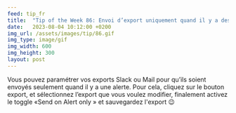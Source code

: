 ```yaml
---
feed: tip_fr
title:  "Tip of the Week 86: Envoi d’export uniquement quand il y a des alertes"
date:   2023-08-04 10:12:00 +0200
img_url: /assets/images/tip/86.gif
img_type: image/gif
img_width: 600
img_height: 300
layout: post
---
```



Vous pouvez paramétrer vos exports Slack ou Mail pour qu’ils soient envoyés seulement quand il y a une alerte. Pour cela, cliquez sur le bouton export, et sélectionnez l’export que vous voulez modifier, finalement activez le toggle «Send on Alert only » et sauvegardez l'export 😉

